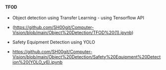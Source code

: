 #### TFOD 
- Object detection using Transfer Learning - using Tensorflow API
- (https://github.com/SH00git/Computer-Vision/blob/main/Object%20Detection/TFOD%20(1).ipynb)

- Safety Equipment Detection using YOLO
- https://github.com/SH00git/Computer-Vision/blob/main/Object%20Detection/Safety%20Equipment%20Detection%20(YOLO_v6).ipynb
